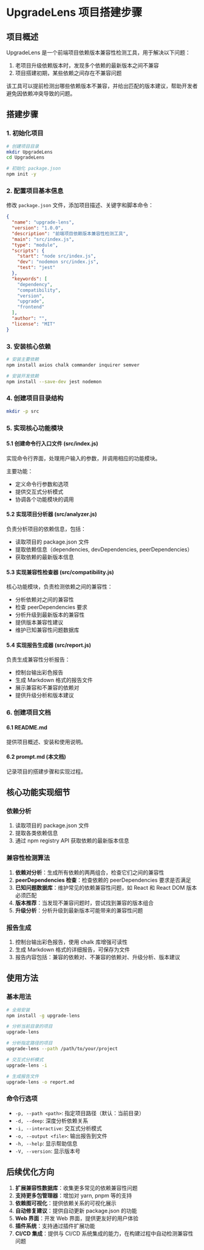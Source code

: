 # UpgradeLens 项目搭建步骤

## 项目概述

UpgradeLens 是一个前端项目依赖版本兼容性检测工具，用于解决以下问题：

1. 老项目升级依赖版本时，发现多个依赖的最新版本之间不兼容
2. 项目搭建初期，某些依赖之间存在不兼容问题

该工具可以提前检测出哪些依赖版本不兼容，并给出匹配的版本建议，帮助开发者避免因依赖冲突导致的问题。

## 搭建步骤

### 1. 初始化项目

```bash
# 创建项目目录
mkdir UpgradeLens
cd UpgradeLens

# 初始化 package.json
npm init -y
```

### 2. 配置项目基本信息

修改 `package.json` 文件，添加项目描述、关键字和脚本命令：

```json
{
  "name": "upgrade-lens",
  "version": "1.0.0",
  "description": "前端项目依赖版本兼容性检测工具",
  "main": "src/index.js",
  "type": "module",
  "scripts": {
    "start": "node src/index.js",
    "dev": "nodemon src/index.js",
    "test": "jest"
  },
  "keywords": [
    "dependency",
    "compatibility",
    "version",
    "upgrade",
    "frontend"
  ],
  "author": "",
  "license": "MIT"
}
```

### 3. 安装核心依赖

```bash
# 安装主要依赖
npm install axios chalk commander inquirer semver

# 安装开发依赖
npm install --save-dev jest nodemon
```

### 4. 创建项目目录结构

```bash
mkdir -p src
```

### 5. 实现核心功能模块

#### 5.1 创建命令行入口文件 (src/index.js)

实现命令行界面，处理用户输入的参数，并调用相应的功能模块。

主要功能：
- 定义命令行参数和选项
- 提供交互式分析模式
- 协调各个功能模块的调用

#### 5.2 实现项目分析器 (src/analyzer.js)

负责分析项目的依赖信息，包括：
- 读取项目的 package.json 文件
- 提取依赖信息（dependencies, devDependencies, peerDependencies）
- 获取依赖的最新版本信息

#### 5.3 实现兼容性检查器 (src/compatibility.js)

核心功能模块，负责检测依赖之间的兼容性：
- 分析依赖对之间的兼容性
- 检查 peerDependencies 要求
- 分析升级到最新版本的兼容性
- 提供版本兼容性建议
- 维护已知兼容性问题数据库

#### 5.4 实现报告生成器 (src/report.js)

负责生成兼容性分析报告：
- 控制台输出彩色报告
- 生成 Markdown 格式的报告文件
- 展示兼容和不兼容的依赖对
- 提供升级分析和版本建议

### 6. 创建项目文档

#### 6.1 README.md

提供项目概述、安装和使用说明。

#### 6.2 prompt.md (本文档)

记录项目的搭建步骤和实现过程。

## 核心功能实现细节

### 依赖分析

1. 读取项目的 package.json 文件
2. 提取各类依赖信息
3. 通过 npm registry API 获取依赖的最新版本信息

### 兼容性检测算法

1. **依赖对分析**：生成所有依赖的两两组合，检查它们之间的兼容性
2. **peerDependencies 检查**：检查依赖的 peerDependencies 要求是否满足
3. **已知问题数据库**：维护常见的依赖兼容性问题，如 React 和 React DOM 版本必须匹配
4. **版本推荐**：当发现不兼容问题时，尝试找到兼容的版本组合
5. **升级分析**：分析升级到最新版本可能带来的兼容性问题

### 报告生成

1. 控制台输出彩色报告，使用 chalk 库增强可读性
2. 生成 Markdown 格式的详细报告，可保存为文件
3. 报告内容包括：兼容的依赖对、不兼容的依赖对、升级分析、版本建议

## 使用方法

### 基本用法

```bash
# 全局安装
npm install -g upgrade-lens

# 分析当前目录的项目
upgrade-lens

# 分析指定路径的项目
upgrade-lens --path /path/to/your/project

# 交互式分析模式
upgrade-lens -i

# 生成报告文件
upgrade-lens -o report.md
```

### 命令行选项

- `-p, --path <path>`: 指定项目路径（默认：当前目录）
- `-d, --deep`: 深度分析依赖关系
- `-i, --interactive`: 交互式分析模式
- `-o, --output <file>`: 输出报告到文件
- `-h, --help`: 显示帮助信息
- `-V, --version`: 显示版本号

## 后续优化方向

1. **扩展兼容性数据库**：收集更多常见的依赖兼容性问题
2. **支持更多包管理器**：增加对 yarn, pnpm 等的支持
3. **依赖图可视化**：提供依赖关系的可视化展示
4. **自动修复建议**：提供自动更新 package.json 的功能
5. **Web 界面**：开发 Web 界面，提供更友好的用户体验
6. **插件系统**：支持通过插件扩展功能
7. **CI/CD 集成**：提供与 CI/CD 系统集成的能力，在构建过程中自动检测兼容性问题